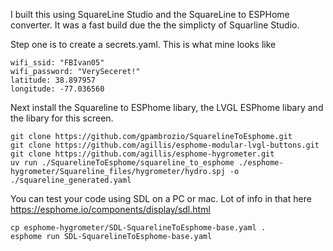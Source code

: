 I built this using SquareLine Studio and the SquareLine to ESPHome converter. It was a fast build due the the simplicty of Squarline Studio.

Step one is to create a secrets.yaml. This is what mine looks like 

```
wifi_ssid: "FBIvan05"
wifi_password: "VerySeceret!"
latitude: 38.897957
longitude: -77.036560
```

Next install the Squareline to ESPhome libary, the LVGL ESPhome libary and the libary for this screen.

```
git clone https://github.com/gpambrozio/SquarelineToEsphome.git
git clone https://github.com/agillis/esphome-modular-lvgl-buttons.git
git clone https://github.com/agillis/esphome-hygrometer.git
uv run ./SquarelineToEsphome/squareline_to_esphome ./esphome-hygrometer/Squareline_files/hygrometer/hydro.spj -o ./squareline_generated.yaml
```

You can test your code using SDL on a PC or mac. Lot of info in that here https://esphome.io/components/display/sdl.html

```
cp esphome-hygrometer/SDL-SquarelineToEsphome-base.yaml .
esphome run SDL-SquarelineToEsphome-base.yaml
```
